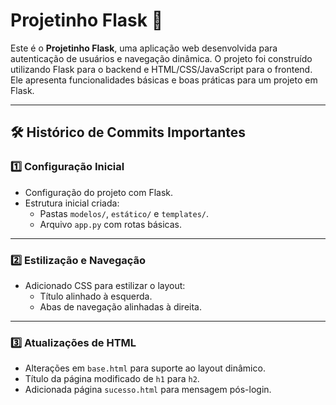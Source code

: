 # Projetinho Flask 🐍

Este é o **Projetinho Flask**, uma aplicação web desenvolvida para autenticação de usuários e navegação dinâmica. O projeto foi construído utilizando Flask para o backend e HTML/CSS/JavaScript para o frontend. Ele apresenta funcionalidades básicas e boas práticas para um projeto em Flask.

---

## 🛠️ Histórico de Commits Importantes

### 1️⃣ Configuração Inicial
- Configuração do projeto com Flask.
- Estrutura inicial criada:
  - Pastas `modelos/`, `estático/` e `templates/`.
  - Arquivo `app.py` com rotas básicas.

---

### 2️⃣ Estilização e Navegação
- Adicionado CSS para estilizar o layout:
  - Título alinhado à esquerda.
  - Abas de navegação alinhadas à direita.

---

### 3️⃣ Atualizações de HTML
- Alterações em `base.html` para suporte ao layout dinâmico.
- Título da página modificado de `h1` para `h2`.
- Adicionada página `sucesso.html` para mensagem pós-login.
